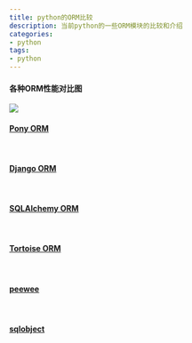 ```yaml
---
title: python的ORM比较    
description: 当前python的一些ORM模块的比较和介绍
categories:
- python
tags:
- python   
---
```


#### 各种ORM性能对比图

![](https://landybird.github.io/landybird.github.io/assets/images/ORM.png)



#### [Pony ORM](https://docs.ponyorm.org/)

<br>

#### [Django ORM](https://docs.djangoproject.com/en/3.1/topics/db/queries/)

<br>

#### [SQLAlchemy ORM](https://www.sqlalchemy.org/)

<br>

#### [Tortoise ORM](https://tortoise-orm.readthedocs.io/en/latest/index.html#why-was-tortoise-orm-built)

<br>

#### [peewee](http://docs.peewee-orm.com/en/latest/)

<br>

#### [sqlobject](http://www.sqlobject.org/)
